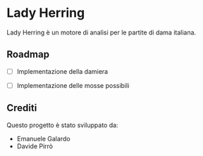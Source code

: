 # Lady Herring
Lady Herring è un motore di analisi per le partite di dama italiana.

## Roadmap
- [ ] Implementazione della damiera
- [ ] Implementazione delle mosse possibili



## Crediti
Questo progetto è stato sviluppato da:
- Emanuele Galardo
- Davide Pirrò 